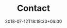 ---
title: "Contact"
date: 2018-07-12T18:19:33+06:00
bg_image: images/background/page-title.jpg
description : "contactus page"
---